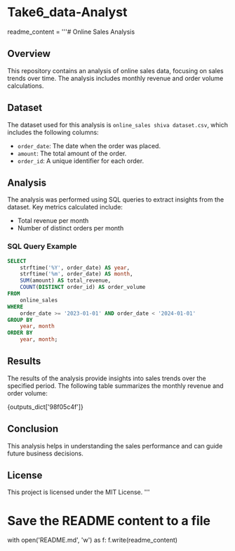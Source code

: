 # Take6_data-Analyst
readme_content = '''# Online Sales Analysis

## Overview
This repository contains an analysis of online sales data, focusing on sales trends over time. The analysis includes monthly revenue and order volume calculations.

## Dataset
The dataset used for this analysis is `online_sales shiva dataset.csv`, which includes the following columns:
- `order_date`: The date when the order was placed.
- `amount`: The total amount of the order.
- `order_id`: A unique identifier for each order.

## Analysis
The analysis was performed using SQL queries to extract insights from the dataset. Key metrics calculated include:
- Total revenue per month
- Number of distinct orders per month

### SQL Query Example
```sql
SELECT 
    strftime('%Y', order_date) AS year,
    strftime('%m', order_date) AS month,
    SUM(amount) AS total_revenue,
    COUNT(DISTINCT order_id) AS order_volume
FROM 
    online_sales
WHERE 
    order_date >= '2023-01-01' AND order_date < '2024-01-01'
GROUP BY 
    year, month
ORDER BY 
    year, month;
```

## Results
The results of the analysis provide insights into sales trends over the specified period. The following table summarizes the monthly revenue and order volume:

{outputs_dict['98f05c4f']}

## Conclusion
This analysis helps in understanding the sales performance and can guide future business decisions.

## License
This project is licensed under the MIT License.
''' 

# Save the README content to a file
with open('README.md', 'w') as f:
    f.write(readme_content)
